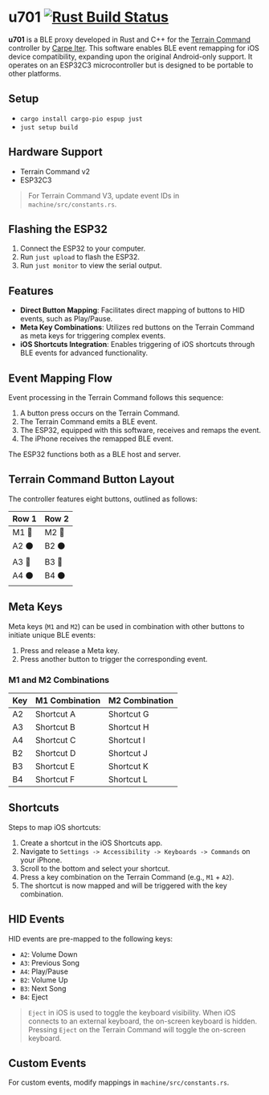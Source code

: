 # u701 [![Rust Build Status](https://github.com/oleander/u701/actions/workflows/ci.yml/badge.svg)](https://github.com/oleander/u701/actions/workflows/ci.yml)

**u701** is a BLE proxy developed in Rust and C++ for the [Terrain Command](https://carpe-iter.com/support/rally-command-getting-started/) controller by [Carpe Iter](https://carpe-iter.com). This software enables BLE event remapping for iOS device compatibility, expanding upon the original Android-only support. It operates on an ESP32C3 microcontroller but is designed to be portable to other platforms.

## Setup

* `cargo install cargo-pio espup just`
* `just setup build`

## Hardware Support

- Terrain Command v2
- ESP32C3

> For Terrain Command V3, update event IDs in `machine/src/constants.rs`.

## Flashing the ESP32

1. Connect the ESP32 to your computer.
2. Run `just upload` to flash the ESP32.
3. Run `just monitor` to view the serial output.

## Features

- **Direct Button Mapping**: Facilitates direct mapping of buttons to HID events, such as Play/Pause.
- **Meta Key Combinations**: Utilizes red buttons on the Terrain Command as meta keys for triggering complex events.
- **iOS Shortcuts Integration**: Enables triggering of iOS shortcuts through BLE events for advanced functionality.

## Event Mapping Flow

Event processing in the Terrain Command follows this sequence:

1. A button press occurs on the Terrain Command.
2. The Terrain Command emits a BLE event.
3. The ESP32, equipped with this software, receives and remaps the event.
4. The iPhone receives the remapped BLE event.

The ESP32 functions both as a BLE host and server.

## Terrain Command Button Layout

The controller features eight buttons, outlined as follows:

| Row 1                  | Row 2                  |
| ---------------------- | ---------------------- |
| M1 :red_circle:        | M2 :red_circle:        |
| A2 :black_circle:      | B2 :black_circle:      |
| A3 :large_blue_circle: | B3 :large_blue_circle: |
| A4 :black_circle:      | B4 :black_circle:      |

## Meta Keys

Meta keys (`M1` and `M2`) can be used in combination with other buttons to initiate unique BLE events:

1. Press and release a Meta key.
2. Press another button to trigger the corresponding event.

### M1 and M2 Combinations

| Key | M1 Combination | M2 Combination |
| --- | -------------- | -------------- |
| A2  | Shortcut A     | Shortcut G     |
| A3  | Shortcut B     | Shortcut H     |
| A4  | Shortcut C     | Shortcut I     |
| B2  | Shortcut D     | Shortcut J     |
| B3  | Shortcut E     | Shortcut K     |
| B4  | Shortcut F     | Shortcut L     |

## Shortcuts

Steps to map iOS shortcuts:

1. Create a shortcut in the iOS Shortcuts app.
2. Navigate to `Settings -> Accessibility -> Keyboards -> Commands` on your iPhone.
3. Scroll to the bottom and select your shortcut.
4. Press a key combination on the Terrain Command (e.g., `M1` + `A2`).
5. The shortcut is now mapped and will be triggered with the key combination.

## HID Events

HID events are pre-mapped to the following keys:

- `A2`: Volume Down
- `A3`: Previous Song
- `A4`: Play/Pause
- `B2`: Volume Up
- `B3`: Next Song
- `B4`: Eject

> `Eject` in iOS is used to toggle the keyboard visibility. When iOS connects to an external keyboard, the on-screen keyboard is hidden. Pressing `Eject` on the Terrain Command will toggle the on-screen keyboard.

## Custom Events

For custom events, modify mappings in `machine/src/constants.rs`.
